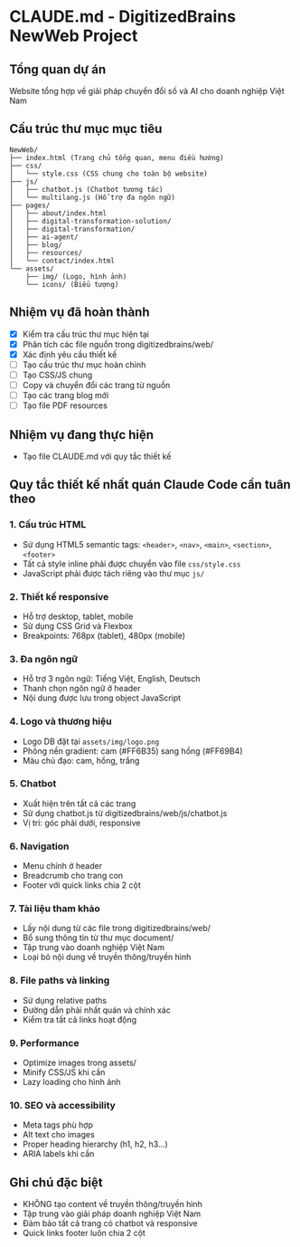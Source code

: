# CLAUDE.md - DigitizedBrains NewWeb Project

## Tổng quan dự án
Website tổng hợp về giải pháp chuyển đổi số và AI cho doanh nghiệp Việt Nam

## Cấu trúc thư mục mục tiêu
```
NewWeb/
├── index.html (Trang chủ tổng quan, menu điều hướng)
├── css/
│   └── style.css (CSS chung cho toàn bộ website)
├── js/
│   ├── chatbot.js (Chatbot tương tác)
│   └── multilang.js (Hỗ trợ đa ngôn ngữ)
├── pages/
│   ├── about/index.html
│   ├── digital-transformation-solution/
│   ├── digital-transformation/
│   ├── ai-agent/
│   ├── blog/
│   ├── resources/
│   └── contact/index.html
└── assets/
    ├── img/ (Logo, hình ảnh)
    └── icons/ (Biểu tượng)
```

## Nhiệm vụ đã hoàn thành
- [x] Kiểm tra cấu trúc thư mục hiện tại
- [x] Phân tích các file nguồn trong digitizedbrains/web/
- [x] Xác định yêu cầu thiết kế
- [ ] Tạo cấu trúc thư mục hoàn chỉnh
- [ ] Tạo CSS/JS chung
- [ ] Copy và chuyển đổi các trang từ nguồn
- [ ] Tạo các trang blog mới
- [ ] Tạo file PDF resources

## Nhiệm vụ đang thực hiện
- Tạo file CLAUDE.md với quy tắc thiết kế

## Quy tắc thiết kế nhất quán Claude Code cần tuân theo

### 1. Cấu trúc HTML
- Sử dụng HTML5 semantic tags: `<header>`, `<nav>`, `<main>`, `<section>`, `<footer>`
- Tất cả style inline phải được chuyển vào file `css/style.css`
- JavaScript phải được tách riêng vào thư mục `js/`

### 2. Thiết kế responsive
- Hỗ trợ desktop, tablet, mobile
- Sử dụng CSS Grid và Flexbox
- Breakpoints: 768px (tablet), 480px (mobile)

### 3. Đa ngôn ngữ
- Hỗ trợ 3 ngôn ngữ: Tiếng Việt, English, Deutsch
- Thanh chọn ngôn ngữ ở header
- Nội dung được lưu trong object JavaScript

### 4. Logo và thương hiệu
- Logo DB đặt tại `assets/img/logo.png`
- Phông nền gradient: cam (#FF6B35) sang hồng (#FF69B4)
- Màu chủ đạo: cam, hồng, trắng

### 5. Chatbot
- Xuất hiện trên tất cả các trang
- Sử dụng chatbot.js từ digitizedbrains/web/js/chatbot.js
- Vị trí: góc phải dưới, responsive

### 6. Navigation
- Menu chính ở header
- Breadcrumb cho trang con
- Footer với quick links chia 2 cột

### 7. Tài liệu tham khảo
- Lấy nội dung từ các file trong digitizedbrains/web/
- Bổ sung thông tin từ thư mục document/
- Tập trung vào doanh nghiệp Việt Nam
- Loại bỏ nội dung về truyền thông/truyền hình

### 8. File paths và linking
- Sử dụng relative paths
- Đường dẫn phải nhất quán và chính xác
- Kiểm tra tất cả links hoạt động

### 9. Performance
- Optimize images trong assets/
- Minify CSS/JS khi cần
- Lazy loading cho hình ảnh

### 10. SEO và accessibility
- Meta tags phù hợp
- Alt text cho images
- Proper heading hierarchy (h1, h2, h3...)
- ARIA labels khi cần

## Ghi chú đặc biệt
- KHÔNG tạo content về truyền thông/truyền hình
- Tập trung vào giải pháp doanh nghiệp Việt Nam
- Đảm bảo tất cả trang có chatbot và responsive
- Quick links footer luôn chia 2 cột